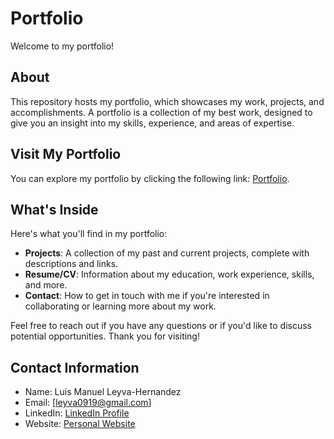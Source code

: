 # Portfolio

Welcome to my portfolio!

## About

This repository hosts my portfolio, which showcases my work, projects, and accomplishments. A portfolio is a collection of my best work, designed to give you an insight into my skills, experience, and areas of expertise.

## Visit My Portfolio

You can explore my portfolio by clicking the following link: [Portfolio](https://leyva9.github.io/Static-Projects/portfolio/index.html).

## What's Inside

Here's what you'll find in my portfolio:

- **Projects**: A collection of my past and current projects, complete with descriptions and links.
- **Resume/CV**: Information about my education, work experience, skills, and more.
- **Contact**: How to get in touch with me if you're interested in collaborating or learning more about my work.

Feel free to reach out if you have any questions or if you'd like to discuss potential opportunities. Thank you for visiting!

## Contact Information

- Name: Luis Manuel Leyva-Hernandez
- Email: [leyva0919@gmail.com]
- LinkedIn: [LinkedIn Profile](https://www.linkedin.com/in/luis-manuel-l-07a984103/)
- Website: [Personal Website](https://leyva9.github.io/Static-Projects/portfolio/index.html)
